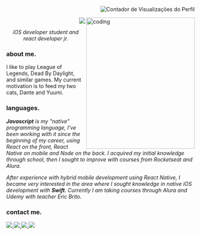 <p align="right">
 <img src="https://komarev.com/ghpvc/?username=liviacoff&color=C5472E" alt="Contador de Visualizações do Perfil">
</p>

<img
  alt="coding"
  align="right"
  width="290em"
  height="350em"
  src="https://c.tenor.com/AlUkiGkR2j8AAAAM/new-game-ahagon-umiko-programming.gif"
/>

<p align="right"><img src="https://readme-typing-svg.herokuapp.com/?lines=Hi,+dear!;I'm+Lívia+✨;Nice+to+meet+u.&color=%23ADBBC8&size=30&font=firacode">
</p>

<p align="center"><i> iOS developer student and react developer jr. </i></p>

<h3> about me. </h3>
<p> I like to play League of Legends, Dead By Daylight, and similar games. My current motivation is to feed my two cats, Dante and Yuumi. </p>

<h3> languages. </h3>
<p><i><strong>
 Javascript</strong> is my <em>"native"</em> programming language, I've been working with it since the beginning of my career, using React on the front, React Native on mobile and Node on the back. I acquired my initial knowledge through school, then I sought to improve with courses from Rocketseat and Alura.
</i></p>
<p><i>
 After experience with hybrid mobile development using React Native, I became very interested in the area where I sought knowledge in native iOS development with <strong>Swift</strong>. Currently I am taking courses through Alura and Udemy with teacher Eric Brito.
</i></p>

<h3> contact me. </h3>
 <a href="mailto:analiviadesouza.contato@gmail.com">
  <img src="https://img.shields.io/badge/email-%2322272D?style=for-the-badge&logo=gmail">
 </a>
 
 <a href="https://www.linkedin.com/in/liviacoff/">
  <img src="https://img.shields.io/badge/linkedin-%2322272D?style=for-the-badge&logo=linkedin">
 </a>
 
 <a href="https://api.whatsapp.com/send?phone=553597569021&text=Ol%C3%A1%2C%20L%C3%ADvia!%20Tudo%20bem%3F">
  <img src="https://img.shields.io/badge/whatsapp-%2322272D?style=for-the-badge&logo=whatsapp">
 </a>

 <a href="https://www.instagram.com/ferrnali/">
  <img src="https://img.shields.io/badge/@ferrnali-%2322272D?style=for-the-badge&logo=instagram">
 </a>
</div>
